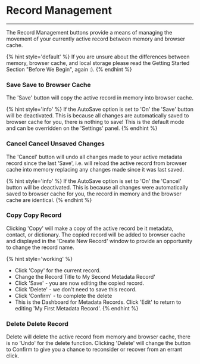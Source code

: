 # Record Management
---

The <span class="md-window">Record Management</span> buttons provide a means of managing the movement of your currently active record between memory and browser cache.  

{% hint style='default' %}
  If you are unsure about the differences between memory, browser cache, and local storage please read the Getting Started Section "Before We Begin", again :).
{% endhint %} 

### <span class="btn btn-success btn-sm"> <i class="fa fa-floppy-o"> </i> Save</span> Save to Browser Cache

The 'Save' button will copy the active record in memory into browser cache. 

{% hint style='info' %}
  If the AutoSave option is set to 'On' the 'Save' button will be deactivated.  This is because all changes are automatically saved to browser cache for you, there is nothing to save!  This is the default mode and can be overridden on the 'Settings' panel.
{% endhint %} 

### <span class="btn btn-warning btn-sm"> <i class="fa fa-undo"> </i> Cancel</span> Cancel Unsaved Changes

The 'Cancel' button will undo all changes made to your active metadata record since the last 'Save', i.e. will reload the active record from browser cache into memory replacing any changes made since it was last saved.  

{% hint style='info' %}
  If the AutoSave option is set to 'On' the 'Cancel' button will be deactivated.  This is because all changes were automatically saved to browser cache for you, the record in memory and the browser cache are identical.
{% endhint %} 

### <span class="btn btn-info btn-sm"> <i class="fa fa-copy"> </i> Copy</span> Copy Record

Clicking 'Copy' will make a copy of the active record be it metadata, contact, or dictionary.  The copied record will be added to browser cache and displayed in the 'Create New Record' window to provide an opportunity to change the record name.

{% hint style='working' %}
  * Click 'Copy' for the current record.
  * Change the Record Title to My Second Metadata Record'
  * Click 'Save' - you are now editing the copied record.
  * Click 'Delete' - we don't need to save this record.
  * Click 'Confirm' - to complete the delete
  * This is the Dashboard for Metadata Records.  Click 'Edit' to return to editing 'My First Metadata Record'.
{% endhint %}

### <span class="btn btn-danger btn-sm"> <i class="fa fa-times"> </i> Delete</span> Delete Record

Delete will delete the active record from memory and browser cache, there is no 'Undo' for the delete function.  Clicking 'Delete' will change the button to <span class="btn btn-danger btn-sm"> <i class="fa fa-question"> </i> Confirm</span> to give you a chance to reconsider or recover from an errant click.